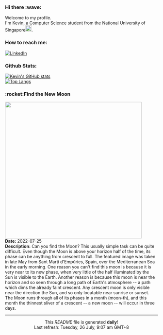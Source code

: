 <h3>Hi there :wave:</h3>

Welcome to my profile.   
I'm Kevin, a Computer Science student from the National University of Singapore<img src="https://img.icons8.com/color/96/000000/singapore-circular.png" width="20px"/>.</p>

<h3>How to reach me: </h3>
<a href="https://www.linkedin.com/in/kevin-foong/"><img alt="LinkedIn" src="https://img.shields.io/badge/linkedin-%230077B5.svg?&style=for-the-badge&logo=linkedin&logoColor=white" /></a> 

<h3>Github Stats: </h3> 

[![Kevin's GitHub stats](https://github-readme-stats.vercel.app/api?username=kevin9foong&theme=tokyonight)](https://github.com/anuraghazra/github-readme-stats) <br/>
[![Top Langs](https://github-readme-stats.vercel.app/api/top-langs/?username=kevin9foong&layout=compact&theme=tokyonight)](https://github.com/anuraghazra/github-readme-stats)

<h3>:rocket:Find the New Moon</h3> 
<img width="450" src="https:&#x2F;&#x2F;apod.nasa.gov&#x2F;apod&#x2F;image&#x2F;2207&#x2F;FindTheMoon_soltanolkotabi_1500.jpg" /><br/>
<b>Date:</b> 2022-07-25<br/>
<b>Description:</b> Can you find the Moon? This usually simple task can be quite difficult.  Even though the Moon is above your horizon half of the time, its phase can be anything from crescent to full. The featured image was taken in late May from Sant Martí d&#39;Empúries, Spain, over the Mediterranean Sea in the early morning. One reason you can&#39;t find this moon is because it is very near to its new phase, when very little of the half illuminated by the Sun is visible to the Earth. Another reason is because this moon is near the horizon and so seen through a long path of Earth&#39;s atmosphere -- a path which dims the already faint crescent. Any crescent moon is only visible near the direction the Sun, and so only locatable near sunrise or sunset. The Moon runs through all of its phases in a month (moon-th), and this month the thinnest sliver of a crescent -- a new moon -- will occur in three days.<br/>

------------
<p align="center">This <i>README</i> file is generated <b>daily</b>!</br>
Last refresh: Tuesday, 26 July, 9:07 am GMT+8<br />